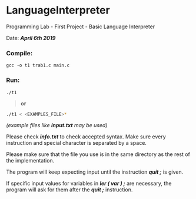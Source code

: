 # LanguageInterpreter
Programming Lab - First Project - Basic Language Interpreter 

Date: ***April 6th 2019***

### Compile:

	gcc -o t1 trab1.c main.c

### Run:

	./t1
  
  > **or**
  ```bash
  ./t1 < <EXAMPLES_FILE>*
  ```
 *(example files like **input.txt** may be used)*
 
Please check ***info.txt*** to check accepted syntax. Make sure every instruction and special character is separated by a space.

Please make sure that the file you use is in the same directory as the rest of the implementation.
  
The program will keep expecting input until the instruction ***quit ;*** is given.

If specific input values for variables in ***ler ( var ) ;*** are necessary, the program will ask for them after the ***quit ;*** instruction.
